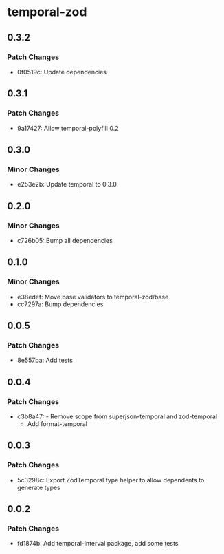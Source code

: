 # temporal-zod

## 0.3.2

### Patch Changes

- 0f0519c: Update dependencies

## 0.3.1

### Patch Changes

- 9a17427: Allow temporal-polyfill 0.2

## 0.3.0

### Minor Changes

- e253e2b: Update temporal to 0.3.0

## 0.2.0

### Minor Changes

- c726b05: Bump all dependencies

## 0.1.0

### Minor Changes

- e38edef: Move base validators to temporal-zod/base
- cc7297a: Bump dependencies

## 0.0.5

### Patch Changes

- 8e557ba: Add tests

## 0.0.4

### Patch Changes

- c3b8a47: - Remove scope from superjson-temporal and zod-temporal
  - Add format-temporal

## 0.0.3

### Patch Changes

- 5c3298c: Export ZodTemporal type helper to allow dependents to generate types

## 0.0.2

### Patch Changes

- fd1874b: Add temporal-interval package, add some tests
